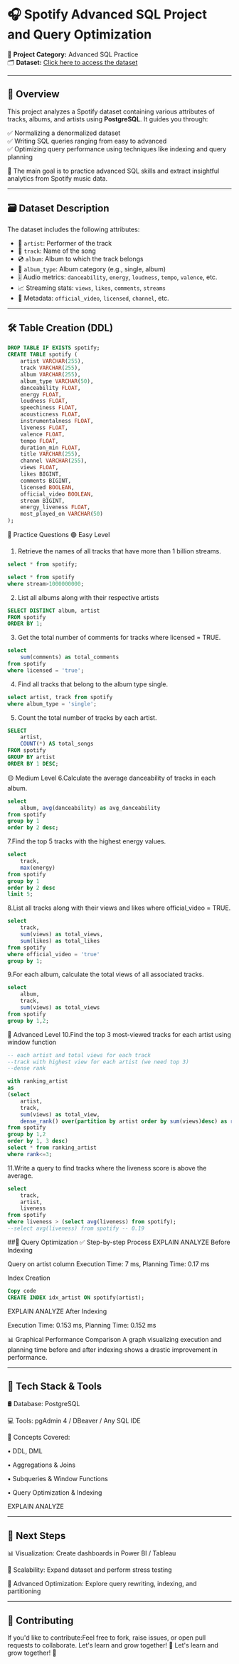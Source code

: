 # 🎧 Spotify Advanced SQL Project and Query Optimization

📌 **Project Category:** Advanced SQL Practice  
🗂️ **Dataset:** [Click here to access the dataset](https://www.kaggle.com/datasets/sanjanchaudhari/spotify-dataset) 

---

## 📄 Overview

This project analyzes a Spotify dataset containing various attributes of tracks, albums, and artists using **PostgreSQL**. It guides you through:

✅ Normalizing a denormalized dataset  
✅ Writing SQL queries ranging from easy to advanced  
✅ Optimizing query performance using techniques like indexing and query planning

🎯 The main goal is to practice advanced SQL skills and extract insightful analytics from Spotify music data.

---

## 🗃️ Dataset Description

The dataset includes the following attributes:

- 🎤 `artist`: Performer of the track  
- 🎵 `track`: Name of the song  
- 💿 `album`: Album to which the track belongs  
- 🧾 `album_type`: Album category (e.g., single, album)  
- 🎚️ Audio metrics: `danceability`, `energy`, `loudness`, `tempo`, `valence`, etc.  
- 📈 Streaming stats: `views`, `likes`, `comments`, `streams`  
- 🔖 Metadata: `official_video`, `licensed`, `channel`, etc.

---

## 🛠️ Table Creation (DDL)

```sql
DROP TABLE IF EXISTS spotify;
CREATE TABLE spotify (
    artist VARCHAR(255),
    track VARCHAR(255),
    album VARCHAR(255),
    album_type VARCHAR(50),
    danceability FLOAT,
    energy FLOAT,
    loudness FLOAT,
    speechiness FLOAT,
    acousticness FLOAT,
    instrumentalness FLOAT,
    liveness FLOAT,
    valence FLOAT,
    tempo FLOAT,
    duration_min FLOAT,
    title VARCHAR(255),
    channel VARCHAR(255),
    views FLOAT,
    likes BIGINT,
    comments BIGINT,
    licensed BOOLEAN,
    official_video BOOLEAN,
    stream BIGINT,
    energy_liveness FLOAT,
    most_played_on VARCHAR(50)
);
```

🔎 Practice Questions
🟢 Easy Level
1. Retrieve the names of all tracks that have more than 1 billion streams.
``` sql
select * from spotify;

select * from spotify 
where stream>1000000000;
```
2. List all albums along with their respective artists

```sql
SELECT DISTINCT album, artist
FROM spotify
ORDER BY 1;
```
3. Get the total number of comments for tracks where licensed = TRUE.
```sql
select 
	sum(comments) as total_comments
from spotify
where licensed = 'true';
```
4. Find all tracks that belong to the album type single.
```sql
select artist, track from spotify
where album_type = 'single';
```
5. Count the total number of tracks by each artist.

```sql
SELECT 
    artist, 
    COUNT(*) AS total_songs
FROM spotify
GROUP BY artist
ORDER BY 1 DESC;
```

🟡 Medium Level
6.Calculate the average danceability of tracks in each album.
```sql
select 
	album, avg(danceability) as avg_danceability
from spotify
group by 1
order by 2 desc;
```
7.Find the top 5 tracks with the highest energy values.
```sql
select 
	track,
	max(energy)
from spotify 
group by 1
order by 2 desc
limit 5;
```
8.List all tracks along with their views and likes where official_video = TRUE.
```sql
select 
	track, 
	sum(views) as total_views,
	sum(likes) as total_likes
from spotify
where official_video = 'true'
group by 1;	
```
9.For each album, calculate the total views of all associated tracks.
```sql
select 
	album,
	track,
	sum(views) as total_views
from spotify
group by 1,2;
```

   🔴 Advanced Level
10.Find the top 3 most-viewed tracks for each artist using window function
```sql
-- each artist and total views for each track
--track with highest view for each artist (we need top 3)
--dense rank

with ranking_artist
as
(select 
	artist,
	track,
	sum(views) as total_view,
	dense_rank() over(partition by artist order by sum(views)desc) as rank
from spotify
group by 1,2
order by 1, 3 desc)
select * from ranking_artist
where rank<=3;
```
11.Write a query to find tracks where the liveness score is above the average.
```sql
select 
	track, 
	artist,
	liveness
from spotify
where liveness > (select avg(liveness) from spotify);
--select avg(liveness) from spotify -- 0.19
```

##🚀 Query Optimization
✅ Step-by-step Process
EXPLAIN ANALYZE Before Indexing

Query on artist column
Execution Time: 7 ms, Planning Time: 0.17 ms

Index Creation

```sql
Copy code
CREATE INDEX idx_artist ON spotify(artist);
```
EXPLAIN ANALYZE After Indexing

Execution Time: 0.153 ms, Planning Time: 0.152 ms

📊 Graphical Performance Comparison
A graph visualizing execution and planning time before and after indexing shows a drastic improvement in performance.

---

## 🧰 Tech Stack & Tools
🛢️ Database: PostgreSQL

💻 Tools: pgAdmin 4 / DBeaver / Any SQL IDE

🧠 Concepts Covered:

• DDL, DML

• Aggregations & Joins

• Subqueries & Window Functions

• Query Optimization & Indexing

EXPLAIN ANALYZE

---

## 🎯 Next Steps
📊 Visualization: Create dashboards in Power BI / Tableau

🧩 Scalability: Expand dataset and perform stress testing

🧠 Advanced Optimization: Explore query rewriting, indexing, and partitioning

---

## 🤝 Contributing
If you'd like to contribute:Feel free to fork, raise issues, or open pull requests to collaborate. Let's learn and grow together! 🌱
Let's learn and grow together! 🌱
